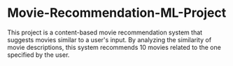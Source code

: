 # Movie-Recommendation-ML-Project
 This project is a content-based movie recommendation system that suggests movies similar to a user's input. By analyzing the similarity of movie descriptions, this system recommends 10 movies related to the one specified by the user.
